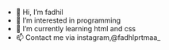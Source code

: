 - 👋 Hi, I’m fadhil 
- 👀 I’m interested in programming
- 🌱 I’m currently learning html and css
- 📫 Contact me via instagram,@fadhlprtmaa_
